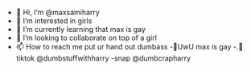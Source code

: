 - 👋 Hi, I’m @maxsamiharry
- 👀 I’m interested in girls
- 🌱 I’m currently learning that max is gay
- 💞️ I’m looking to collaborate on top of a girl
- 📫 How to reach me put ur hand out dumbass
-🤢UwU max is gay
-.🥜tiktok @dumbstuffwithharry
  -snap @dumbcrapharry
<!---
maxsamiharry/maxsamiharry is a ✨ special ✨ repository because its `README.md` (this file) appears on your GitHub profile.
You can click the Preview link to take a look at your changes.
--->
